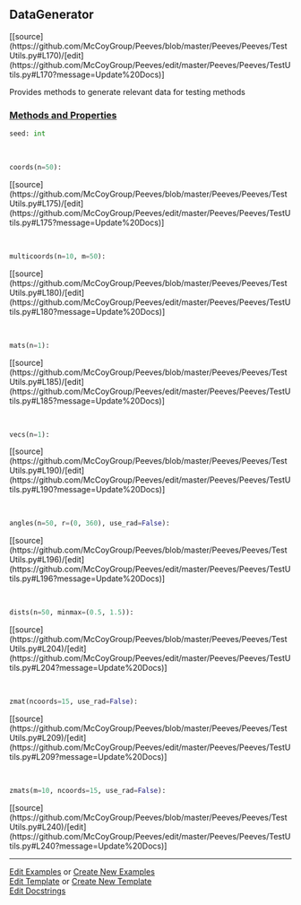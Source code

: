 ## <a id="Peeves.Peeves.TestUtils.DataGenerator">DataGenerator</a> 
<div class="docs-source-link" markdown="1">
[[source](https://github.com/McCoyGroup/Peeves/blob/master/Peeves/Peeves/TestUtils.py#L170)/[edit](https://github.com/McCoyGroup/Peeves/edit/master/Peeves/Peeves/TestUtils.py#L170?message=Update%20Docs)]
</div>

Provides methods to generate relevant data for testing methods



<div class="collapsible-section">
 <div class="collapsible-section collapsible-section-header" markdown="1">
 
### <a class="collapse-link" data-toggle="collapse" href="#methods">Methods and Properties</a> <a class="float-right" data-toggle="collapse" href="#methods"><i class="fa fa-chevron-down"></i></a>

 </div>
 <div class="collapsible-section collapsible-section-body collapse" id="methods" markdown="1">

```python
seed: int
```
<a id="Peeves.Peeves.TestUtils.DataGenerator.coords" class="docs-object-method">&nbsp;</a> 
```python
coords(n=50): 
```
<div class="docs-source-link" markdown="1">
[[source](https://github.com/McCoyGroup/Peeves/blob/master/Peeves/Peeves/TestUtils.py#L175)/[edit](https://github.com/McCoyGroup/Peeves/edit/master/Peeves/Peeves/TestUtils.py#L175?message=Update%20Docs)]
</div>

<a id="Peeves.Peeves.TestUtils.DataGenerator.multicoords" class="docs-object-method">&nbsp;</a> 
```python
multicoords(n=10, m=50): 
```
<div class="docs-source-link" markdown="1">
[[source](https://github.com/McCoyGroup/Peeves/blob/master/Peeves/Peeves/TestUtils.py#L180)/[edit](https://github.com/McCoyGroup/Peeves/edit/master/Peeves/Peeves/TestUtils.py#L180?message=Update%20Docs)]
</div>

<a id="Peeves.Peeves.TestUtils.DataGenerator.mats" class="docs-object-method">&nbsp;</a> 
```python
mats(n=1): 
```
<div class="docs-source-link" markdown="1">
[[source](https://github.com/McCoyGroup/Peeves/blob/master/Peeves/Peeves/TestUtils.py#L185)/[edit](https://github.com/McCoyGroup/Peeves/edit/master/Peeves/Peeves/TestUtils.py#L185?message=Update%20Docs)]
</div>

<a id="Peeves.Peeves.TestUtils.DataGenerator.vecs" class="docs-object-method">&nbsp;</a> 
```python
vecs(n=1): 
```
<div class="docs-source-link" markdown="1">
[[source](https://github.com/McCoyGroup/Peeves/blob/master/Peeves/Peeves/TestUtils.py#L190)/[edit](https://github.com/McCoyGroup/Peeves/edit/master/Peeves/Peeves/TestUtils.py#L190?message=Update%20Docs)]
</div>

<a id="Peeves.Peeves.TestUtils.DataGenerator.angles" class="docs-object-method">&nbsp;</a> 
```python
angles(n=50, r=(0, 360), use_rad=False): 
```
<div class="docs-source-link" markdown="1">
[[source](https://github.com/McCoyGroup/Peeves/blob/master/Peeves/Peeves/TestUtils.py#L196)/[edit](https://github.com/McCoyGroup/Peeves/edit/master/Peeves/Peeves/TestUtils.py#L196?message=Update%20Docs)]
</div>

<a id="Peeves.Peeves.TestUtils.DataGenerator.dists" class="docs-object-method">&nbsp;</a> 
```python
dists(n=50, minmax=(0.5, 1.5)): 
```
<div class="docs-source-link" markdown="1">
[[source](https://github.com/McCoyGroup/Peeves/blob/master/Peeves/Peeves/TestUtils.py#L204)/[edit](https://github.com/McCoyGroup/Peeves/edit/master/Peeves/Peeves/TestUtils.py#L204?message=Update%20Docs)]
</div>

<a id="Peeves.Peeves.TestUtils.DataGenerator.zmat" class="docs-object-method">&nbsp;</a> 
```python
zmat(ncoords=15, use_rad=False): 
```
<div class="docs-source-link" markdown="1">
[[source](https://github.com/McCoyGroup/Peeves/blob/master/Peeves/Peeves/TestUtils.py#L209)/[edit](https://github.com/McCoyGroup/Peeves/edit/master/Peeves/Peeves/TestUtils.py#L209?message=Update%20Docs)]
</div>

<a id="Peeves.Peeves.TestUtils.DataGenerator.zmats" class="docs-object-method">&nbsp;</a> 
```python
zmats(m=10, ncoords=15, use_rad=False): 
```
<div class="docs-source-link" markdown="1">
[[source](https://github.com/McCoyGroup/Peeves/blob/master/Peeves/Peeves/TestUtils.py#L240)/[edit](https://github.com/McCoyGroup/Peeves/edit/master/Peeves/Peeves/TestUtils.py#L240?message=Update%20Docs)]
</div>

 </div>
</div>




___

[Edit Examples](https://github.com/McCoyGroup/Peeves/edit/gh-pages/ci/examples/Peeves/Peeves/TestUtils/DataGenerator.md) or 
[Create New Examples](https://github.com/McCoyGroup/Peeves/new/gh-pages/?filename=ci/examples/Peeves/Peeves/TestUtils/DataGenerator.md) <br/>
[Edit Template](https://github.com/McCoyGroup/Peeves/edit/gh-pages/ci/docs/Peeves/Peeves/TestUtils/DataGenerator.md) or 
[Create New Template](https://github.com/McCoyGroup/Peeves/new/gh-pages/?filename=ci/docs/templates/Peeves/Peeves/TestUtils/DataGenerator.md) <br/>
[Edit Docstrings](https://github.com/McCoyGroup/Peeves/edit/master/Peeves/Peeves/TestUtils.py#L170?message=Update%20Docs)